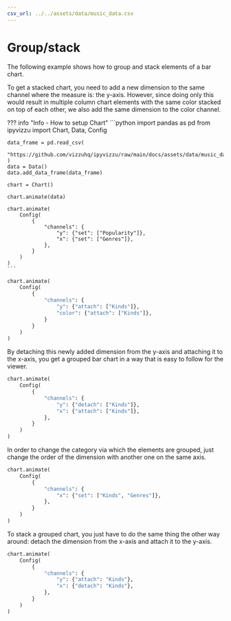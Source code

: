 ```yaml
---
csv_url: ../../assets/data/music_data.csv
---
```


# Group/stack

The following example shows how to group and stack elements of a bar chart.

To get a stacked chart, you need to add a new dimension to the same channel
where the measure is: the y-axis. However, since doing only this would result in
multiple column chart elements with the same color stacked on top of each other,
we also add the same dimension to the color channel.

<div id="tutorial_01"></div>

??? info "Info - How to setup Chart"
    ```python
    import pandas as pd
    from ipyvizzu import Chart, Data, Config

    data_frame = pd.read_csv(
        "https://github.com/vizzuhq/ipyvizzu/raw/main/docs/assets/data/music_data.csv"
    )
    data = Data()
    data.add_data_frame(data_frame)

    chart = Chart()

    chart.animate(data)

    chart.animate(
        Config(
            {
                "channels": {
                    "y": {"set": ["Popularity"]},
                    "x": {"set": ["Genres"]},
                },
            }
        )
    )
    ```

```python
chart.animate(
    Config(
        {
            "channels": {
                "y": {"attach": ["Kinds"]},
                "color": {"attach": ["Kinds"]},
            }
        }
    )
)
```

By detaching this newly added dimension from the y-axis and attaching it to the
x-axis, you get a grouped bar chart in a way that is easy to follow for the
viewer.

<div id="tutorial_02"></div>

```python
chart.animate(
    Config(
        {
            "channels": {
                "y": {"detach": ["Kinds"]},
                "x": {"attach": ["Kinds"]},
            },
        }
    )
)
```

In order to change the category via which the elements are grouped, just change
the order of the dimension with another one on the same axis.

<div id="tutorial_03"></div>

```python
chart.animate(
    Config(
        {
            "channels": {
                "x": {"set": ["Kinds", "Genres"]},
            },
        }
    )
)
```

To stack a grouped chart, you just have to do the same thing the other way
around: detach the dimension from the x-axis and attach it to the y-axis.

<div id="tutorial_04"></div>

```python
chart.animate(
    Config(
        {
            "channels": {
                "y": {"attach": "Kinds"},
                "x": {"detach": "Kinds"},
            },
        }
    )
)
```

<script src="../group_stack.js"></script>
